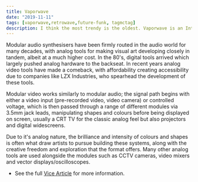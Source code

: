 ```yaml
---
title: Vaporwave
date: "2019-11-11"
tags: [vaporwave,retrowave,future-funk, tagmctag]
description: I think the most trendy is the oldest. Vaporwave is an Internet-based microgenre that was built upon the experimental and ironic tendencies of genres such as chillwave and hypnagogic pop.
---
```


Modular audio synthesisers have been firmly routed in the audio world for many decades, with analog tools for making visual art developing closely in tandem, albeit at a much higher cost. In the 80's, digital tools arrived which largely pushed analog hardware to the backseat. In recent years analog video tools have made a comeback, with affordability creating accessibility due to companies like LZX Industries, who spearhead the development of these tools. 

Modular video works similarly to modular audio; the signal path begins with either a video input (pre-recorded video, video camera) or controlled voltage, which is then passed through a range of different modules via 3.5mm jack leads, manipulating shapes and colours before being displayed on screen, usually a CRT TV for the classic analog feel but also projectors and digital widescreens.

Due to it's analog nature, the brilliance and intensity of colours and shapes is often what draw artists to pursue building these systems, along with the creative freedom and exploration that the format offers. Many other analog tools are used alongside the modules such as CCTV cameras, video mixers and vector displays/oscilloscopes. 


* See the full [Vice Article](https://www.vice.com/en/article/bmap7z/modular-synths-lzx-interview) for more information.
